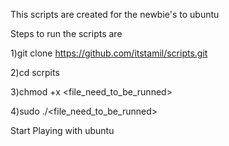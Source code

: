 This scripts are created for the newbie's to ubuntu 

Steps to run the scripts are

1)git clone https://github.com/itstamil/scripts.git	


2)cd scrpits	


3)chmod +x <file_need_to_be_runned>	


4)sudo ./<file_need_to_be_runned>	


	
Start Playing with ubuntu
	

